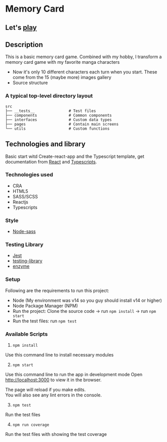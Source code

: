 # Memory Card
## Let's <a href="https://memory-game-lucas.vercel.app/">play</a>
## Description
This is a basic memory card game. Combined with my hobby, I transform a memory card game with my favorite manga characters
- Now it's only 10 different characters each turn when you start. These come from the 15 (maybe more) images gallery
- Source structure

### A typical top-level directory layout
    src
    ├── __tests__               # Test files 
    ├── components              # Common components
    ├── interfaces              # Custom data types
    ├── pages                   # Contain main screens
    └── utils                   # Custom functions
## Technologies and library
Basic start witd Create-react-app and the Typescript template, get documentation from [React](https://reactjs.org/) and [Typescripts](https://www.typescriptlang.org/).

### Technologies used
- CRA
- HTML5
- SASS/SCSS
- Reactjs
- Typescripts

### Style
- [Node-sass](https://www.npmjs.com/package/node-sass)

### Testing Library
- [Jest](https://jestjs.io/)
- [testing-library](https://testing-library.com/)
- [enzyme](https://enzymejs.github.io/enzyme/docs/guides/jest.html)

### Setup
Following are the requirements to run this project:

  - Node (My environment was v14 so you guy should install v14 or higher)
  - Node Package Manager (NPM)
  - Run the project: Clone the source code -> run `npm install` ->  run `npm start` 
  - Run the test files: run `npm test`
### Available Scripts

1. `npm install`
   
Use this command line to install necessary modules

2. `npm start`

Use this command line to run the app in development mode
Open [http://localhost:3000](http://localhost:3000) to view it in the browser.

The page will reload if you make edits.\
You will also see any lint errors in the console.

3. `npm test`

Run the test files

4. `npm run coverage`

Run the test files with showing the test coverage
